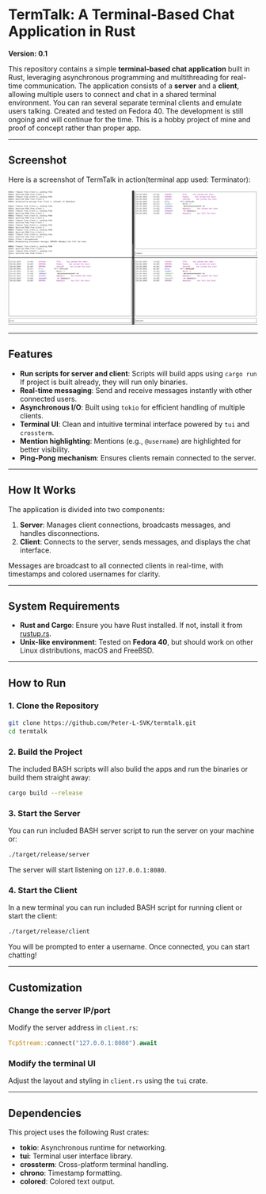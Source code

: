 # **TermTalk: A Terminal-Based Chat Application in Rust**

**Version: 0.1**

This repository contains a simple **terminal-based chat application** built in Rust, leveraging asynchronous programming and multithreading for real-time communication. The application consists of a **server** and a **client**, allowing multiple users to connect and chat in a shared terminal environment. You can ran several separate terminal clients and emulate users talking. Created and tested on Fedora 40. The development is still ongoing and will continue for the time. This is a hobby project of mine and proof of concept rather than proper app. 

---

## **Screenshot**

Here is a screenshot of TermTalk in action(terminal app used: Terminator):

![TermTalk Chat Screenshot](example.png)

---

## **Features**
- **Run scripts for server and client**: Scripts will build apps using `cargo run` <br />If project is built already, they will run only binaries.
- **Real-time messaging**: Send and receive messages instantly with other connected users.
- **Asynchronous I/O**: Built using `tokio` for efficient handling of multiple clients.
- **Terminal UI**: Clean and intuitive terminal interface powered by `tui` and `crossterm`.
- **Mention highlighting**: Mentions (e.g., `@username`) are highlighted for better visibility.
- **Ping-Pong mechanism**: Ensures clients remain connected to the server.

---

## **How It Works**
The application is divided into two components:
1. **Server**: Manages client connections, broadcasts messages, and handles disconnections.
2. **Client**: Connects to the server, sends messages, and displays the chat interface.

Messages are broadcast to all connected clients in real-time, with timestamps and colored usernames for clarity.

---

## **System Requirements**
- **Rust and Cargo**: Ensure you have Rust installed. If not, install it from [rustup.rs](https://rustup.rs/).
- **Unix-like environment**: Tested on **Fedora 40**, but should work on other Linux distributions, macOS and FreeBSD.

---

## **How to Run**

### 1. Clone the Repository
```bash
git clone https://github.com/Peter-L-SVK/termtalk.git
cd termtalk
```

### 2. Build the Project
The included BASH scripts will also bulid the apps and run the binaries or build them straight away:
```bash
cargo build --release
```

### 3. Start the Server
You can run included BASH server script to run the server on your machine or:
```bash
./target/release/server
```
The server will start listening on `127.0.0.1:8080`.

### 4. Start the Client
In a new terminal you can run included BASH script for running client or start the client:
```bash
./target/release/client
```
You will be prompted to enter a username. Once connected, you can start chatting!

---

## **Customization**

### Change the server IP/port
Modify the server address in `client.rs`:
```rust
TcpStream::connect("127.0.0.1:8080").await
```

### Modify the terminal UI
Adjust the layout and styling in `client.rs` using the `tui` crate.

---

## **Dependencies**
This project uses the following Rust crates:

- **tokio**: Asynchronous runtime for networking.
- **tui**: Terminal user interface library.
- **crossterm**: Cross-platform terminal handling.
- **chrono**: Timestamp formatting.
- **colored**: Colored text output.

